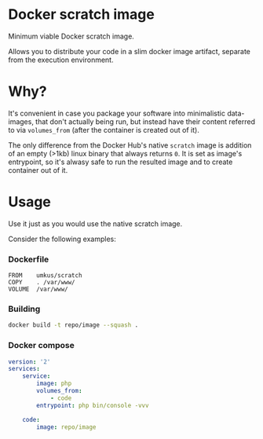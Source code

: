 # Docker scratch image

Minimum viable Docker scratch image.

Allows you to distribute your code in a slim docker image artifact, separate from the execution environment.

# Why?

It's convenient in case you package your software into minimalistic data-images, that don't actually being run, but 
instead have their content referred to via `volumes_from` (after the container is created out of it).

The only difference from the Docker Hub's native `scratch` image is addition of an empty (>1kb) linux binary that always returns `0`.
It is set as image's entrypoint, so it's alwasy safe to run the resulted image and to create container out of it.

# Usage

Use it just as you would use the native scratch image. 

Consider the following examples:

### Dockerfile
```
FROM    umkus/scratch
COPY    . /var/www/
VOLUME  /var/www/
```

### Building

```bash
docker build -t repo/image --squash .
```
### Docker compose

```yaml
version: '2'
services:
    service:
        image: php
        volumes_from:
            - code
        entrypoint: php bin/console -vvv

    code:
        image: repo/image
```
